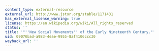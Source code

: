 ```yaml
---
content_type: external-resource
external_url: http://www.jstor.org/stable/1171431
has_external_license_warning: true
license: https://en.wikipedia.org/wiki/All_rights_reserved
status: ''
title: '"''New Social Movements'' of the Early Nineteenth Century."'
uid: 09070bad-a983-4eae-9955-8af4106ccc30
wayback_url: ''
---
```


